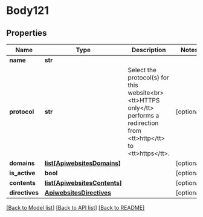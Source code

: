 # Body121

## Properties
Name | Type | Description | Notes
------------ | ------------- | ------------- | -------------
**name** | **str** |  | 
**protocol** | **str** | Select the protocol(s) for this website&lt;br&gt;&lt;tt&gt;HTTPS only&lt;/tt&gt; performs a redirection from &lt;tt&gt;http&lt;/tt&gt; to &lt;tt&gt;https&lt;/tt&gt;. | [optional] 
**domains** | [**list[ApiwebsitesDomains]**](ApiwebsitesDomains.md) |  | [optional] 
**is_active** | **bool** |  | [optional] 
**contents** | [**list[ApiwebsitesContents]**](ApiwebsitesContents.md) |  | [optional] 
**directives** | [**ApiwebsitesDirectives**](ApiwebsitesDirectives.md) |  | [optional] 

[[Back to Model list]](../README.md#documentation-for-models) [[Back to API list]](../README.md#documentation-for-api-endpoints) [[Back to README]](../README.md)

